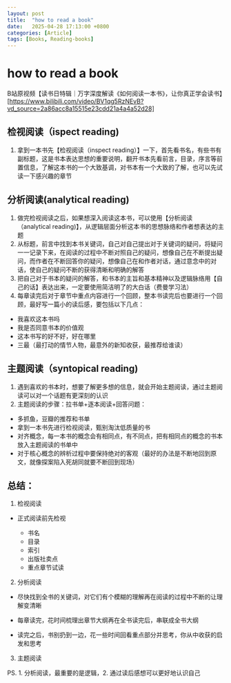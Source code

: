 ```yaml
---
layout: post
title:  "how to read a book"
date:   2025-04-28 17:13:00 +0800
categories: [Article]
tags: [Books, Reading-books]
---
```

# how to read a book

B站原视频【读书日特辑｜万字深度解读《如何阅读一本书》，让你真正学会读书】[https://www.bilibili.com/video/BV1qg5RzNEvB?vd_source=2a86acc8a15515e23cdd21a4a4a52d28]

## 检视阅读（ispect reading)

1. 拿到一本书先【检视阅读（inspect reading）】一下，首先看书名，有些书有副标题，这是书本表达思想的重要说明，翻开书本先看前言，目录，序言等前置信息，了解这本书的一个大致基调，对书本有一个大致的了解，也可以先试读一下感兴趣的章节

## 分析阅读(analytical reading)

1. 做完检视阅读之后，如果想深入阅读这本书，可以使用【分析阅读（analytical reading)】，从逻辑层面分析这本书的思想脉络和作者想表达的主题
2. 从标题，前言中找到本书关键词，自己对自己提出对于关键词的疑问，将疑问一一记录下来，在阅读的过程中不断对照自己的疑问，想像自己在不断提出疑问，而作者在不断回答你的疑问，想像自己在和作者对话，通过意念中的对话，使自己的疑问不断的获得清晰和明确的解答
3. 把自己对于书本的疑问的解答，和书本的主旨和基本精神以及逻辑脉络用【自己的话】表达出来，一定要使用简洁明了的大白话（费曼学习法）
4. 每章读完后对于章节中重点内容进行一个回顾，整本书读完后也要进行一个回顾，最好写一篇小的读后感，要包括以下几点：
- 我喜欢这本书吗
- 我是否同意书本的价值观
- 这本书写的好不好，好在哪里
- 三最（最打动的情节人物，最意外的新知收获，最推荐给谁读）

## 主题阅读（syntopical reading)

1. 遇到喜欢的书本时，想要了解更多想的信息，就会开始主题阅读，通过主题阅读可以对一个话题有更深刻的认识
2. 主题阅读的步骤：拉书单+逐本阅读+回答问题：
- 多抓鱼，豆瓣的推荐和书单
- 拿到一本书先进行检视阅读，甄别淘汰低质量的书
- 对齐概念，每一本书的概念会有相同点，有不同点，把有相同点的概念的书本放入主题阅读的书单中
- 对于核心概念的辨析过程中要保持绝对的客观（最好的办法是不断地回到原文，就像探案陷入死胡同就要不断回到现场）

## 总结：

1. 检视阅读
- 正式阅读前先检视
  
  - 书名
  - 目录
  - 索引
  - 出版社卖点
  - 重点章节试读
2. 分析阅读
- 尽快找到全书的关键词，对它们有个模糊的理解再在阅读的过程中不断的让理解变清晰

- 每章读完，花时间梳理出章节大纲再在全书读完后，串联成全书大纲

- 读完之后，书别扔到一边，花一些时间回看重点部分并思考，你从中收获的启发和思考
3. 主题阅读



PS. 1. 分析阅读，最重要的是逻辑，2. 通过读后感想可以更好地认识自己
